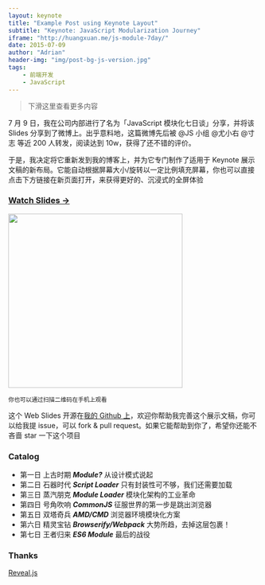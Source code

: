 ```yaml
---
layout: keynote
title: "Example Post using Keynote Layout"
subtitle: "Keynote: JavaScript Modularization Journey"
iframe: "http://huangxuan.me/js-module-7day/"
date: 2015-07-09
author: "Adrian"
header-img: "img/post-bg-js-version.jpg"
tags:
    - 前端开发
    - JavaScript
---
```


> 下滑这里查看更多内容

7 月 9 日，我在公司内部进行了名为「JavaScript 模块化七日谈」分享，并将该 Slides 分享到了微博上。出乎意料地，这篇微博先后被 @JS 小组 @尤小右 @寸志 等近 200 人转发，阅读达到 10w，获得了还不错的评价。

于是，我决定将它重新发到我的博客上，并为它专门制作了适用于 Keynote 展示文稿的新布局。它能自动根据屏幕大小/旋转以一定比例填充屏幕，你也可以直接点击下方链接在新页面打开，来获得更好的、沉浸式的全屏体验

### [Watch Slides →](http://huangxuan.me/js-module-7day)

<img src="http://huangxuan.me/js-module-7day/attach/qrcode.png" width="350" height="350"/>

<small class="img-hint">你也可以通过扫描二维码在手机上观看</small>

这个 Web Slides 开源在[我的 Github 上](https://github.com/Huxpro/js-module-7day)，欢迎你帮助我完善这个展示文稿，你可以给我提 issue，可以 fork & pull request。如果它能帮助到你了，希望你还能不吝啬 star 一下这个项目

### Catalog

-   第一日 上古时期 **_Module?_** 从设计模式说起
-   第二日 石器时代 **_Script Loader_** 只有封装性可不够，我们还需要加载
-   第三日 蒸汽朋克 **_Module Loader_** 模块化架构的工业革命
-   第四日 号角吹响 **_CommonJS_** 征服世界的第一步是跳出浏览器
-   第五日 双塔奇兵 **_AMD/CMD_** 浏览器环境模块化方案
-   第六日 精灵宝钻 **_Browserify/Webpack_** 大势所趋，去掉这层包裹！
-   第七日 王者归来 **_ES6 Module_** 最后的战役

### Thanks

[Reveal.js](http://lab.hakim.se/reveal-js)
